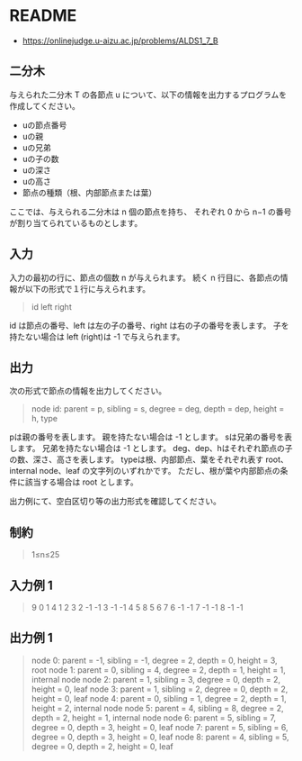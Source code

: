 # README
- <https://onlinejudge.u-aizu.ac.jp/problems/ALDS1_7_B>
## 二分木
与えられた二分木 T の各節点 u について、以下の情報を出力するプログラムを作成してください。

- uの節点番号
- uの親
- uの兄弟
- uの子の数
- uの深さ
- uの高さ
- 節点の種類（根、内部節点または葉）

ここでは、与えられる二分木は n 個の節点を持ち、
それぞれ 0 から n−1 の番号が割り当てられているものとします。
## 入力
入力の最初の行に、節点の個数 n が与えられます。
続く n 行目に、各節点の情報が以下の形式で１行に与えられます。

>id left right

id は節点の番号、left は左の子の番号、right は右の子の番号を表します。
子を持たない場合は left (right)は -1 で与えられます。
## 出力
次の形式で節点の情報を出力してください。

>node id: parent = p, sibling = s, degree = deg, depth = dep, height = h, type

pは親の番号を表します。
親を持たない場合は -1 とします。
sは兄弟の番号を表します。
兄弟を持たない場合は -1 とします。
deg、dep、hはそれぞれ節点の子の数、深さ、高さを表します。
typeは根、内部節点、葉をそれぞれ表す root、internal node、leaf の文字列のいずれかです。
ただし、根が葉や内部節点の条件に該当する場合は root とします。

出力例にて、空白区切り等の出力形式を確認してください。
## 制約
> 1≤n≤25

## 入力例 1
>9
>0 1 4
>1 2 3
>2 -1 -1
>3 -1 -1
>4 5 8
>5 6 7
>6 -1 -1
>7 -1 -1
>8 -1 -1
## 出力例 1
>node 0: parent = -1, sibling = -1, degree = 2, depth = 0, height = 3, root
>node 1: parent = 0, sibling = 4, degree = 2, depth = 1, height = 1, internal node
>node 2: parent = 1, sibling = 3, degree = 0, depth = 2, height = 0, leaf
>node 3: parent = 1, sibling = 2, degree = 0, depth = 2, height = 0, leaf
>node 4: parent = 0, sibling = 1, degree = 2, depth = 1, height = 2, internal node
>node 5: parent = 4, sibling = 8, degree = 2, depth = 2, height = 1, internal node
>node 6: parent = 5, sibling = 7, degree = 0, depth = 3, height = 0, leaf
>node 7: parent = 5, sibling = 6, degree = 0, depth = 3, height = 0, leaf
>node 8: parent = 4, sibling = 5, degree = 0, depth = 2, height = 0, leaf
